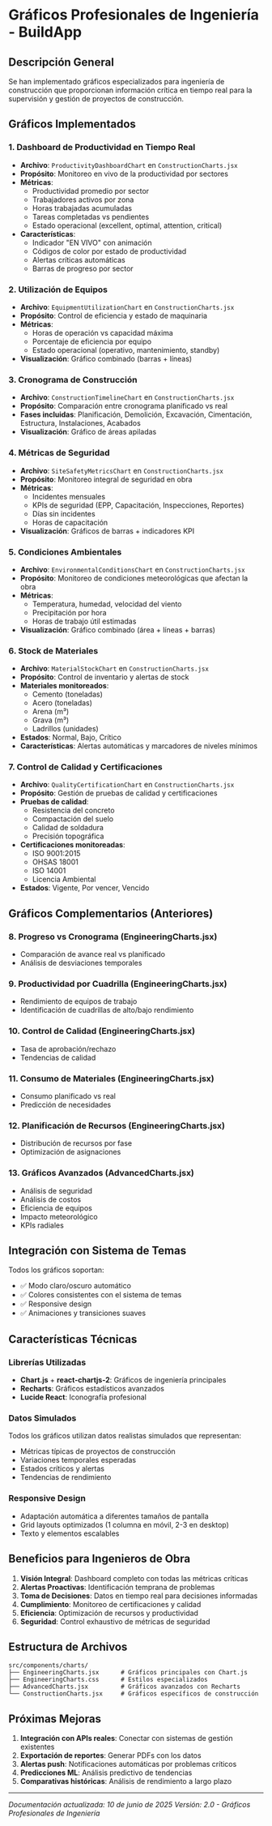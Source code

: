 # Gráficos Profesionales de Ingeniería - BuildApp

## Descripción General
Se han implementado gráficos especializados para ingeniería de construcción que proporcionan información crítica en tiempo real para la supervisión y gestión de proyectos de construcción.

## Gráficos Implementados

### 1. Dashboard de Productividad en Tiempo Real
- **Archivo**: `ProductivityDashboardChart` en `ConstructionCharts.jsx`
- **Propósito**: Monitoreo en vivo de la productividad por sectores
- **Métricas**:
  - Productividad promedio por sector
  - Trabajadores activos por zona
  - Horas trabajadas acumuladas
  - Tareas completadas vs pendientes
  - Estado operacional (excellent, optimal, attention, critical)
- **Características**:
  - Indicador "EN VIVO" con animación
  - Códigos de color por estado de productividad
  - Alertas críticas automáticas
  - Barras de progreso por sector

### 2. Utilización de Equipos
- **Archivo**: `EquipmentUtilizationChart` en `ConstructionCharts.jsx`
- **Propósito**: Control de eficiencia y estado de maquinaria
- **Métricas**:
  - Horas de operación vs capacidad máxima
  - Porcentaje de eficiencia por equipo
  - Estado operacional (operativo, mantenimiento, standby)
- **Visualización**: Gráfico combinado (barras + líneas)

### 3. Cronograma de Construcción
- **Archivo**: `ConstructionTimelineChart` en `ConstructionCharts.jsx`
- **Propósito**: Comparación entre cronograma planificado vs real
- **Fases incluidas**: Planificación, Demolición, Excavación, Cimentación, Estructura, Instalaciones, Acabados
- **Visualización**: Gráfico de áreas apiladas

### 4. Métricas de Seguridad
- **Archivo**: `SiteSafetyMetricsChart` en `ConstructionCharts.jsx`
- **Propósito**: Monitoreo integral de seguridad en obra
- **Métricas**:
  - Incidentes mensuales
  - KPIs de seguridad (EPP, Capacitación, Inspecciones, Reportes)
  - Días sin incidentes
  - Horas de capacitación
- **Visualización**: Gráficos de barras + indicadores KPI

### 5. Condiciones Ambientales
- **Archivo**: `EnvironmentalConditionsChart` en `ConstructionCharts.jsx`
- **Propósito**: Monitoreo de condiciones meteorológicas que afectan la obra
- **Métricas**:
  - Temperatura, humedad, velocidad del viento
  - Precipitación por hora
  - Horas de trabajo útil estimadas
- **Visualización**: Gráfico combinado (área + líneas + barras)

### 6. Stock de Materiales
- **Archivo**: `MaterialStockChart` en `ConstructionCharts.jsx`
- **Propósito**: Control de inventario y alertas de stock
- **Materiales monitoreados**:
  - Cemento (toneladas)
  - Acero (toneladas)
  - Arena (m³)
  - Grava (m³)
  - Ladrillos (unidades)
- **Estados**: Normal, Bajo, Crítico
- **Características**: Alertas automáticas y marcadores de niveles mínimos

### 7. Control de Calidad y Certificaciones
- **Archivo**: `QualityCertificationChart` en `ConstructionCharts.jsx`
- **Propósito**: Gestión de pruebas de calidad y certificaciones
- **Pruebas de calidad**:
  - Resistencia del concreto
  - Compactación del suelo
  - Calidad de soldadura
  - Precisión topográfica
- **Certificaciones monitoreadas**:
  - ISO 9001:2015
  - OHSAS 18001
  - ISO 14001
  - Licencia Ambiental
- **Estados**: Vigente, Por vencer, Vencido

## Gráficos Complementarios (Anteriores)

### 8. Progreso vs Cronograma (EngineeringCharts.jsx)
- Comparación de avance real vs planificado
- Análisis de desviaciones temporales

### 9. Productividad por Cuadrilla (EngineeringCharts.jsx)
- Rendimiento de equipos de trabajo
- Identificación de cuadrillas de alto/bajo rendimiento

### 10. Control de Calidad (EngineeringCharts.jsx)
- Tasa de aprobación/rechazo
- Tendencias de calidad

### 11. Consumo de Materiales (EngineeringCharts.jsx)
- Consumo planificado vs real
- Predicción de necesidades

### 12. Planificación de Recursos (EngineeringCharts.jsx)
- Distribución de recursos por fase
- Optimización de asignaciones

### 13. Gráficos Avanzados (AdvancedCharts.jsx)
- Análisis de seguridad
- Análisis de costos
- Eficiencia de equipos
- Impacto meteorológico
- KPIs radiales

## Integración con Sistema de Temas

Todos los gráficos soportan:
- ✅ Modo claro/oscuro automático
- ✅ Colores consistentes con el sistema de temas
- ✅ Responsive design
- ✅ Animaciones y transiciones suaves

## Características Técnicas

### Librerías Utilizadas
- **Chart.js** + **react-chartjs-2**: Gráficos de ingeniería principales
- **Recharts**: Gráficos estadísticos avanzados
- **Lucide React**: Iconografía profesional

### Datos Simulados
Todos los gráficos utilizan datos realistas simulados que representan:
- Métricas típicas de proyectos de construcción
- Variaciones temporales esperadas
- Estados críticos y alertas
- Tendencias de rendimiento

### Responsive Design
- Adaptación automática a diferentes tamaños de pantalla
- Grid layouts optimizados (1 columna en móvil, 2-3 en desktop)
- Texto y elementos escalables

## Beneficios para Ingenieros de Obra

1. **Visión Integral**: Dashboard completo con todas las métricas críticas
2. **Alertas Proactivas**: Identificación temprana de problemas
3. **Toma de Decisiones**: Datos en tiempo real para decisiones informadas
4. **Cumplimiento**: Monitoreo de certificaciones y calidad
5. **Eficiencia**: Optimización de recursos y productividad
6. **Seguridad**: Control exhaustivo de métricas de seguridad

## Estructura de Archivos

```
src/components/charts/
├── EngineeringCharts.jsx      # Gráficos principales con Chart.js
├── EngineeringCharts.css      # Estilos especializados
├── AdvancedCharts.jsx         # Gráficos avanzados con Recharts
└── ConstructionCharts.jsx     # Gráficos específicos de construcción
```

## Próximas Mejoras

1. **Integración con APIs reales**: Conectar con sistemas de gestión existentes
2. **Exportación de reportes**: Generar PDFs con los datos
3. **Alertas push**: Notificaciones automáticas por problemas críticos
4. **Predicciones ML**: Análisis predictivo de tendencias
5. **Comparativas históricas**: Análisis de rendimiento a largo plazo

---

*Documentación actualizada: 10 de junio de 2025*
*Versión: 2.0 - Gráficos Profesionales de Ingeniería*
